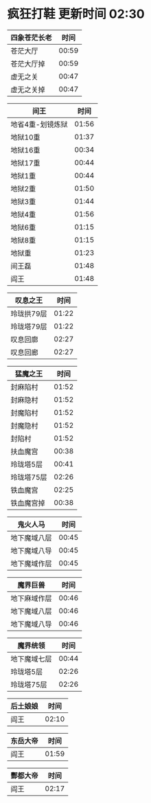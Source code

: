 # 疯狂打鞋 更新时间 02:30

| 四象苍茫长老   | 时间    |
|--------|-------|
| 苍茫大厅 | 00:59 |
| 苍茫大厅掉 | 00:59 |
| 虚无之关 | 00:47 |
| 虚无之关掉 | 00:47 |

| 间王   | 时间    |
|--------|-------|
| 地省4重-划镜炼狱 | 01:56 |
| 地狱10重 | 01:37 |
| 地狱16重 | 00:34 |
| 地狱17重 | 00:44 |
| 地狱1重 | 00:44 |
| 地狱2重 | 01:50 |
| 地狱3重 | 01:44 |
| 地狱4重 | 01:56 |
| 地狱6重 | 01:15 |
| 地狱8重 | 01:15 |
| 地狱重 | 01:23 |
| 间王磊 | 01:48 |
| 阎王 | 01:48 |

| 叹息之王   | 时间    |
|--------|-------|
| 玲珑拱79层 | 01:22 |
| 玲珑塔79层 | 01:22 |
| 叹息回廓 | 02:27 |
| 叹息回廊 | 02:27 |

| 猛魔之王   | 时间    |
|--------|-------|
| 封麻陷村 | 01:52 |
| 封麻隐村 | 01:52 |
| 封魔陷村 | 01:52 |
| 封魔隐村 | 01:52 |
| 封陷村 | 01:52 |
| 扶血魔宫 | 00:38 |
| 玲珑塔5层 | 00:41 |
| 玲珑塔75层 | 02:26 |
| 铁血魔宫 | 02:25 |
| 铁血魔宫掉 | 00:38 |

| 鬼火人马   | 时间    |
|--------|-------|
| 地下魔域八层 | 00:45 |
| 地下魔域八导 | 00:45 |
| 地下魔域作层 | 00:45 |

| 魔界巨兽   | 时间    |
|--------|-------|
| 地下麻域作层 | 00:46 |
| 地下魔域八层 | 00:46 |
| 地下魔域八导 | 00:46 |

| 魔界统领   | 时间    |
|--------|-------|
| 地下魔域七层 | 00:44 |
| 玲珑塔5层 | 02:26 |
| 玲珑塔75层 | 02:26 |

| 后土娘娘   | 时间    |
|--------|-------|
| 阎王 | 02:10 |

| 东岳大帝   | 时间    |
|--------|-------|
| 阎王 | 01:59 |

| 酆都大帝   | 时间    |
|--------|-------|
| 阎王 | 02:17 |